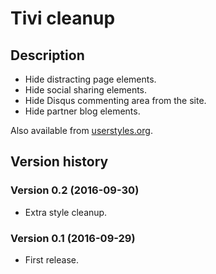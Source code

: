 # Tivi cleanup

## Description

- Hide distracting page elements.
- Hide social sharing elements.
- Hide Disqus commenting area from the site.
- Hide partner blog elements.

Also available from [userstyles.org](https://userstyles.org/styles/133251/tivi-cleanup).


## Version history

### Version 0.2 (2016-09-30)
- Extra style cleanup.

### Version 0.1 (2016-09-29)
- First release.
